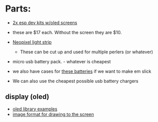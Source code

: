 # Parts:
* [2x esp dev kits w/oled screens](https://www.amazon.com/gp/product/B09NBLPY1B/ref=ppx_yo_dt_b_asin_title_o02_s00?ie=UTF8&psc=1)
 - these are $17 each. Without the screen they are $10.
* [Neopixel light strip](https://www.amazon.com/dp/B08H2BS325?ref=ppx_yo2ov_dt_b_product_details&th=1)
  - These can be cut up and used for multiple perlers (or whatever)

* micro usb battery pack. - whatever is cheapest
* we also have cases for [these batteries](https://www.amazon.com/gp/product/B08VRYS8FT/ref=ox_sc_saved_image_1?smid=A3JZ0E8P9D7DI&psc=1) if we want to make em slick
* We can also use the cheapest possible usb battery chargers
## display (oled)
* [oled library examples](https://github.com/HelTecAutomation/Heltec_ESP32/tree/master/examples/OLED)
* [image format for drawing to the screen](https://en.wikipedia.org/wiki/X_BitMap)
